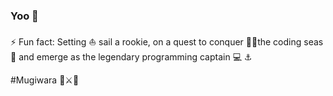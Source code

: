 ### Yoo 👋

<!--
**vinuthna29/vinuthna29** is a ✨ _special_ ✨ repository because its `README.md` (this file) appears on your GitHub profile.
-->
⚡ Fun fact: Setting ⛵️ sail a rookie, on a quest to conquer 🏴‍☠️the coding seas 🌊 and emerge as the legendary programming captain 💻 ⚓️

#Mugiwara 👒⚔🍜
